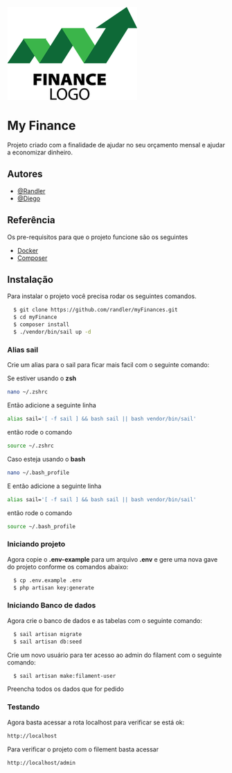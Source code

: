

![Logo](https://github.com/randler/myFinances/blob/master/logo.png?raw=true)

# My Finance

Projeto criado com a finalidade de ajudar no seu orçamento mensal e ajudar a economizar dinheiro.



## Autores

- [@Randler](https://github.com/randler)
- [@Diego](https://github.com/DiegoFerraz07)


## Referência

Os pre-requisitos para que o projeto funcione são os seguintes

 - [Docker](https://docs.docker.com/engine/install/)
 - [Composer](https://getcomposer.org/download/)

## Instalação

Para instalar o projeto você precisa rodar os seguintes comandos.

```bash
  $ git clone https://github.com/randler/myFinances.git
  $ cd myFinance
  $ composer install
  $ ./vendor/bin/sail up -d
```

### Alias sail
Crie um alias para o sail para ficar mais facil com o seguinte comando:

Se estiver usando o **zsh**
```bash
nano ~/.zshrc
```

Então adicione a seguinte linha
```bash
alias sail='[ -f sail ] && bash sail || bash vendor/bin/sail'
```

então rode o comando 
```bash
source ~/.zshrc
```

Caso esteja usando o **bash** 
```bash
nano ~/.bash_profile
```

E então adicione a seguinte linha
```bash
alias sail='[ -f sail ] && bash sail || bash vendor/bin/sail'
```


então rode o comando 

```bash
source ~/.bash_profile
```

### Iniciando projeto

Agora copie o **.env-example** para um arquivo **.env** e gere uma nova gave do projeto conforme os comandos abaixo:
```bash
  $ cp .env.example .env
  $ php artisan key:generate
```

### Iniciando Banco de dados
Agora crie o banco de dados e as tabelas com o seguinte comando:
```bash
  $ sail artisan migrate
  $ sail artisan db:seed
```

Crie um novo usuário para ter acesso ao admin do filament com o seguinte comando:
```bash
  $ sail artisan make:filament-user
```

Preencha todos os dados que for pedido


### Testando

Agora basta acessar a rota localhost para verificar se está ok:
```bash
http://localhost
```

Para verificar o projeto com o filement basta acessar 
```bash
http://localhost/admin
```